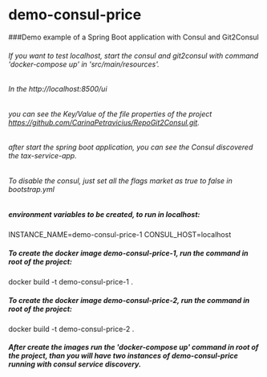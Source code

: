 # demo-consul-price
###Demo example of a Spring Boot application with Consul and Git2Consul

###### If you want to test localhost, start the consul and git2consul with command 'docker-compose up' in 'src/main/resources'.
###### In the http://localhost:8500/ui
###### you can see the Key/Value of the file properties of the project https://github.com/CarinaPetravicius/RepoGit2Consul.git.
###### after start the spring boot application, you can see the Consul discovered the tax-service-app.
###### To disable the consul, just set all the flags market as true to false in bootstrap.yml

##### environment variables to be created, to run in localhost:
INSTANCE_NAME=demo-consul-price-1
CONSUL_HOST=localhost

##### To create the docker image demo-consul-price-1, run the command in root of the project:
docker build -t demo-consul-price-1 .

##### To create the docker image demo-consul-price-2, run the command in root of the project:
docker build -t demo-consul-price-2 .

##### After create the images run the 'docker-compose up' command in root of the project, than you will have two instances of demo-consul-price running with consul service discovery.